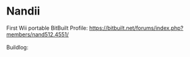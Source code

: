 # Nandii
First Wii portable
BitBuilt Profile: https://bitbuilt.net/forums/index.php?members/nand512.4551/<br>  
Buildlog:
